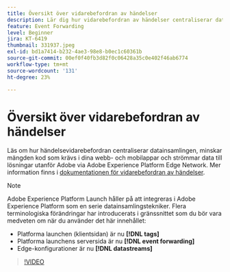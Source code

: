 ```yaml
---
title: Översikt över vidarebefordran av händelser
description: Lär dig hur vidarebefordran av händelser centraliserar datainsamlingen, minskar mängden kod som krävs i dina webb- och mobila appar och strömmar data till lösningar utanför Adobe via Adobe Experience Platform Edge Network.
feature: Event Forwarding
level: Beginner
jira: KT-6419
thumbnail: 331937.jpeg
exl-id: bd1a7414-b232-4ae3-98e8-b0ec1c60361b
source-git-commit: 00ef0f40fb3d82f0c06428a35c0e402f46ab6774
workflow-type: tm+mt
source-wordcount: '131'
ht-degree: 23%

---
```


# Översikt över vidarebefordran av händelser

Läs om hur händelsevidarebefordran centraliserar datainsamlingen, minskar mängden kod som krävs i dina webb- och mobilappar och strömmar data till lösningar utanför Adobe via Adobe Experience Platform Edge Network. Mer information finns i [dokumentationen för vidarebefordran av händelser](https://experienceleague.adobe.com/docs/experience-platform/tags/event-forwarding/overview.html).

>[!NOTE]
>
>Adobe Experience Platform Launch håller på att integreras i Adobe Experience Platform som en serie datainsamlingstekniker. Flera terminologiska förändringar har introducerats i gränssnittet som du bör vara medveten om när du använder det här innehållet:
>
> * Platforma launchen (klientsidan) är nu **[!DNL tags]**
> * Platforma launchens serversida är nu **[!DNL event forwarding]**
> * Edge-konfigurationer är nu **[!DNL datastreams]**

>[!VIDEO](https://video.tv.adobe.com/v/331937?learn=on)